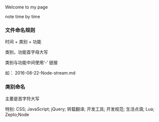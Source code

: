 Welcome to my page

note time by time

### 文件命名规则

时间 + 类别 + 功能

类别，功能首字母大写

类别与功能中间使用‘-’ 链接

如： 2016-08-22-Node-stream.md

### 类别命名

主要是首字符大写

特别: CSS; JavaScript; jQuery; 转载翻译; 开发工具; 开发规范; 生活点滴; Lua; Zepto;Node
